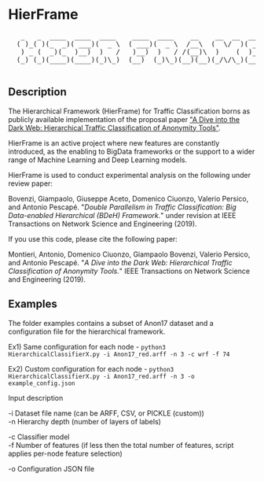 HierFrame
======================

<pre>
   _   _  ____  ____  ____    ____  ____    __    __  __  ____  
  ( )_( )(_  _)( ___)(  _ \  ( ___)(  _ \  /__\  (  \/  )( ___)  
   ) _ (  _)(_  )__)  )   /   )__)  )   / /(__)\  )    (  )__)  
  (_) (_)(____)(____)(_)\_)  (__)  (_)\_)(__)(__)(_/\/\_)(____)  

</pre>

## Description

The Hierarchical Framework (HierFrame) for Traffic Classification borns as publicly available implementation of the proposal paper ["A Dive into the Dark Web: Hierarchical Traffic Classification of Anonymity Tools"](https://ieeexplore.ieee.org/document/8663403).

HierFrame is an active project where new features are constantly introduced, as the enabling to BigData frameworks or the support to a wider range of Machine Learning and Deep Learning models.

HierFrame is used to conduct experimental analysis on the following under review paper:

Bovenzi, Giampaolo, Giuseppe Aceto, Domenico Ciuonzo, Valerio Persico, and Antonio Pescapé. "_Double Parallelism in Traffic Classification: Big Data-enabled Hierarchical (BDeH) Framework._" under revision at IEEE Transactions on Network Science and Engineering (2019).

If you use this code, please cite the following paper:

Montieri, Antonio, Domenico Ciuonzo, Giampaolo Bovenzi, Valerio Persico, and Antonio Pescapé. "_A Dive into the Dark Web: Hierarchical Traffic Classification of Anonymity Tools._" IEEE Transactions on Network Science and Engineering (2019).

## Examples

The folder examples contains a subset of Anon17 dataset and a configuration file for the hierarchical framework.

Ex1) Same configuration for each node - `python3 HierarchicalClassifierX.py -i Anon17_red.arff -n 3 -c wrf -f 74`

Ex2) Custom configuration for each node - `python3 HierarchicalClassifierX.py -i Anon17_red.arff -n 3 -o example_config.json`

Input description

-i Dataset file name (can be ARFF, CSV, or PICKLE (custom))  
-n Hierarchy depth (number of layers of labels)

-c Classifier model  
-f Number of features (if less then the total number of features, script applies per-node feature selection)

-o Configuration JSON file
